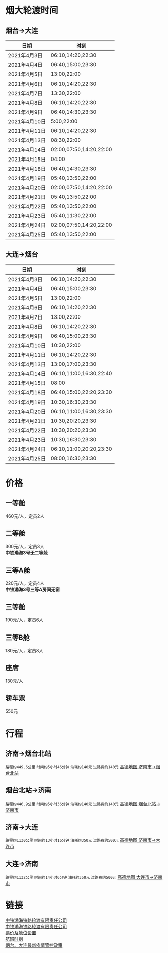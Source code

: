 # 烟大轮渡时间

## 烟台->大连

| 日期         | 时刻                      |
| ---------- | ----------------------- |
| 2021年4月3日 | 06:10,14:20,22:30       |
| 2021年4月4日 | 06:40,15:00,23:30       |
| 2021年4月5日 | 13:00,22:00       |
| 2021年4月6日 | 06:10,14:20,22:30       |
| 2021年4月7日 | 13:30,22:00       |
| 2021年4月8日 | 06:10,14:20,22:30       |
| 2021年4月9日 | 06:40,14:30,23:30       |
| 2021年4月10日 | 5:00,22:00       |
| 2021年4月11日 | 06:10,14:20,22:30       |
| 2021年4月13日 | 08:30,22:00       |
| 2021年4月14日 | 02:00,07:50,14:20,22:00       |
| 2021年4月15日 | 04:00       |
| 2021年4月18日 | 06:40,14:30,23:30      |
| 2021年4月19日 | 05:40,13:50,22:00      |
| 2021年4月20日 | 02:00,07:50,14:20,22:00      |
| 2021年4月21日 | 05:40,13:50,22:00      |
| 2021年4月22日 | 05:40,13:50,22:00      |
| 2021年4月23日 | 05:40,11:30,22:00      |
| 2021年4月24日 | 02:00,07:50,14:20,22:00      |
| 2021年4月25日 | 05:40,13:50,22:00      |

## 大连->烟台

| 日期         | 时刻                      |
| ---------- | ----------------------- |
| 2021年4月3日 | 06:10,14:20,22:30       |
| 2021年4月4日 | 06:40,15:00,23:30       |
| 2021年4月5日 | 13:00,22:00       |
| 2021年4月6日 | 06:10,14:20,22:30       |
| 2021年4月7日 | 13:00,22:00       |
| 2021年4月8日 | 06:10,14:20,22:30       |
| 2021年4月9日 | 06:40,15:00,23:30       |
| 2021年4月10日 | 10:30,22:00       |
| 2021年4月11日 | 06:10,14:20,22:30       |
| 2021年4月13日 | 13:00,17:00,23:30       |
| 2021年4月14日 | 06:10,11:00,16:30,22:40       |
| 2021年4月15日 | 08:00       |
| 2021年4月18日 | 06:40,15:00,22:20,23:30      |
| 2021年4月19日 | 10:30,16:30,23:30      |
| 2021年4月20日 | 06:10,11:00,16:30,23:30      |
| 2021年4月21日 | 10:30,20:20,23:30      |
| 2021年4月22日 | 10:30,20:20,23:30      |
| 2021年4月23日 | 10:30,16:30,23:30      |
| 2021年4月24日 | 06:10,11:00,20:20,23:30      |
| 2021年4月25日 | 08:00,16:30,23:30      |

# 价格

## 一等舱

460元/人，定员2人

## 二等舱

300元/人，定员3人<br>
**中铁渤海3号无二等舱**

## 三等A舱

220元/人，定员4人<br>
**中铁渤海3号三等A房间无窗**

## 三等舱

190元/人，定员6人<br>

## 三等B舱

180元/人，定员8人<br>

## 座席

130元/人<br>

## 轿车票

550元

# 行程

## 济南->烟台北站

`路程约449.6公里` `时间约5小时46分钟` `油耗约140元` `过路费约140元` [高德地图 济南市->烟台北站](https://ditu.amap.com/dir?from[adcode]=370100&from[name]=山东省济南市&from[id]=3701001559135165460&from[poitype]=&from[lnglat]=117.12009799999998,36.6512&from[modxy]=&to[name]=烟台北站&to[lnglat]=121.390375,37.588608&to[id]=B02170RTR6-to&to[poitype]=&to[adcode]=370600&to[modxy]=121.390375,37.588608&type=car&policy=1)

## 烟台北站->济南

`路程约446.9公里` `时间约5小时36分钟` `油耗约140元` `过路费约140元` [高德地图 烟台北站->济南市](https://ditu.amap.com/dir?from[name]=烟台北站&from[lnglat]=121.390375,37.588608&from[id]=B02170RTR6-from&from[poitype]=&from[adcode]=370600&from[modxy]=121.390375,37.588608&to[adcode]=370100&to[name]=山东省济南市&to[id]=3701001559135278518&to[poitype]=&to[lnglat]=117.12009799999998,36.6512&to[modxy]=&type=car&policy=1)

## 济南->大连

`路程约1130公里` `时间约13小时16分钟` `油耗约350元` `过路费约500元` [高德地图 济南市->大连市](https://amap.com/dir?from[adcode]=370100&from[name]=山东省济南市&from[id]=3701001599322222783&from[poitype]=&from[lnglat]=117.12009799999998,36.6512&from[modxy]=&to[adcode]=210200&to[name]=辽宁省大连市&to[id]=2102001599322226005&to[poitype]=&to[lnglat]=121.61862200000002,38.91459&to[modxy]=&type=car&policy=1)

## 大连->济南

`路程约1132公里` `时间约14小时6分钟` `油耗约350元` `过路费约500元` [高德地图 大连市->济南市](https://amap.com/dir?from[adcode]=210200&from[name]=辽宁省大连市&from[id]=2102001599322226005-to&from[poitype]=&from[lnglat]=121.61862200000002,38.91459&from[modxy]=&to[adcode]=370100&to[name]=山东省济南市&to[id]=3701001599322222783-from&to[poitype]=&to[lnglat]=117.12009799999998,36.6512&to[modxy]=&type=car&policy=1)

# 链接

[中铁渤海铁路轮渡有限责任公司](https://www.4000535411.com)<br>
[中铁渤海铁路轮渡有限责任公司](http://ship.ly.com/shipzhongtie/#/home)<br>
[票价及舱位设置](https://mp.weixin.qq.com/s/cB9rNuZuINcncSXHugTx3A)<br>
[航班时刻](https://mp.weixin.qq.com/s/tbz23zq6q23UxWU0XR1aQg)<br>
[烟台、大连最新疫情管控政策](https://mp.weixin.qq.com/s/uri1jSlkMr7xuxFNDJhUQg)